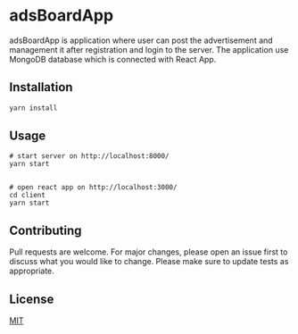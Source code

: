 # adsBoardApp

adsBoardApp is application where user can post the advertisement and management it after registration and login to the server. The application use MongoDB database which is connected with React App.

## Installation

```bash
yarn install
```

## Usage

```
# start server on http://localhost:8000/
yarn start


# open react app on http://localhost:3000/
cd client
yarn start
```

## Contributing

Pull requests are welcome. For major changes, please open an issue first to discuss what you would like to change.
Please make sure to update tests as appropriate.

## License

[MIT](https://choosealicense.com/licenses/mit/)
